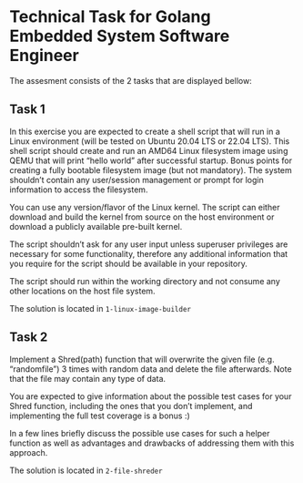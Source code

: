 # Technical Task for Golang Embedded System Software Engineer

The  assesment consists of the 2 tasks that are displayed bellow:

## Task 1
In this exercise you are expected to create a shell script that will run in a Linux environment (will be
tested on Ubuntu 20.04 LTS or 22.04 LTS). This shell script should create and run an AMD64 Linux
filesystem image using QEMU that will print “hello world” after successful startup. Bonus points for
creating a fully bootable filesystem image (but not mandatory). The system shouldn’t contain any
user/session management or prompt for login information to access the filesystem.

You can use any version/flavor of the Linux kernel. The script can either download and build the kernel
from source on the host environment or download a publicly available pre-built kernel.

The script shouldn’t ask for any user input unless superuser privileges are necessary for some
functionality, therefore any additional information that you require for the script should be available in
your repository.

The script should run within the working directory and not consume any other locations on the host file
system.

The solution is located in `1-linux-image-builder`

## Task 2
Implement a Shred(path) function that will overwrite the given file (e.g. “randomfile”) 3 times with
random data and delete the file afterwards. Note that the file may contain any type of data.

You are expected to give information about the possible test cases for your Shred function, including
the ones that you don’t implement, and implementing the full test coverage is a bonus :)

In a few lines briefly discuss the possible use cases for such a helper function as well as advantages and
drawbacks of addressing them with this approach.

The solution is located in `2-file-shreder`